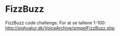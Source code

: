 # FizzBuzz
FizzBuzz code challenge. For at se tallene 1-100: http://sighvatur.dk/VoiceArchive/simpelFizzBuzz.php
